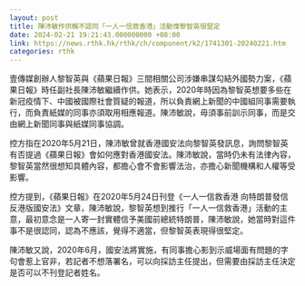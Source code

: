```yaml
---
layout: post
title: 陳沛敏作供稱不認同「一人一信救香港」活動惟黎智英很堅定
date: 2024-02-21 19:21:43.000000000 +08:00
link: https://news.rthk.hk/rthk/ch/component/k2/1741301-20240221.htm
categories: rthk
---
```


壹傳媒創辦人黎智英與《蘋果日報》三間相關公司涉嫌串謀勾結外國勢力案，《蘋果日報》時任副社長陳沛敏繼續作供。她表示，2020年時因為黎智英想要多些在新冠疫情下、中國被國際社會質疑的報道，所以負責網上新聞的中國組同事需要執行，而負責紙媒的同事亦須取用相應報道。陳沛敏說，毋須事前訓示同事，而是交由網上新聞同事與紙媒同事協調。

控方指在2020年5月21日，陳沛敏曾就香港國安法向黎智英發訊息，詢問黎智英有否提過《蘋果日報》會如何應對香港國安法。陳沛敏說，當時仍未有法律內容，黎智英當然很想知具體內容，都擔心會不會影響法治，亦擔心新聞機構和人權等受影響。

控方提到，《蘋果日報》在2020年5月24日刊登《一人一信救香港   向特朗普發信反港版國安法》文章，陳沛敏說，黎智英想到推行「一人一信救香港」活動的主意，最初意念是一人寄一封實體信予美國前總統特朗普，陳沛敏說，她當時對這件事不是很認同，認為不應該，覺得不適當，但黎智英表現得很堅定。

陳沛敏又說，2020年6月，國安法將實施，有同事擔心影到示威場面有問題的字句會惹上官非，若記者不想落署名，可以向採訪主任提出，但需要由採訪主任決定是否可以不刊登記者姓名。
